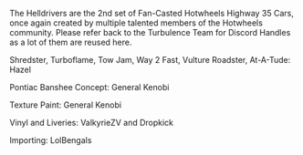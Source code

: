 The Helldrivers are the 2nd set of Fan-Casted Hotwheels Highway 35 Cars, once again created by multiple talented members of the Hotwheels community.
Please refer back to the Turbulence Team for Discord Handles as a lot of them are reused here. 

Shredster, Turboflame, Tow Jam, Way 2 Fast, Vulture Roadster, At-A-Tude: Hazel

Pontiac Banshee Concept: General Kenobi

Texture Paint: General Kenobi

Vinyl and Liveries: ValkyrieZV and Dropkick

Importing: LolBengals
